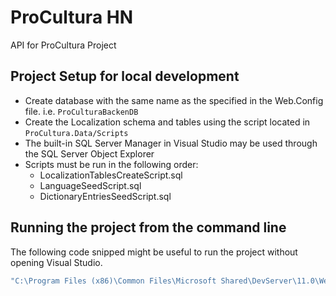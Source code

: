 # ProCultura HN

API for ProCultura Project

## Project Setup for local development

- Create database with the same name as the specified in the Web.Config file. i.e. `ProCulturaBackenDB`
- Create the Localization schema and tables using the script located in `ProCultura.Data/Scripts`
- The built-in SQL Server Manager in Visual Studio may be used through the SQL Server Object Explorer
- Scripts must be run in the following order:
    - LocalizationTablesCreateScript.sql
    - LanguageSeedScript.sql
    - DictionaryEntriesSeedScript.sql

## Running the project from the command line
The following code snipped might be useful to run the project without opening Visual Studio.

```bat
"C:\Program Files (x86)\Common Files\Microsoft Shared\DevServer\11.0\WebDev.WebServer40.EXE" /path:"C:\Path\To\Repository\ProCulturaBackend\ProCultura.Web.Api" /port:11705
```